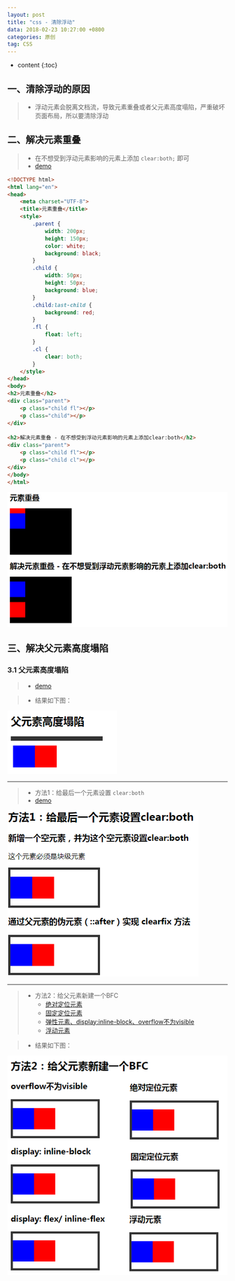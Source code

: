 ```yaml
---
layout: post
title: "css - 清除浮动"
data: 2018-02-23 10:27:00 +0800
categories: 原创
tag: CSS
---
```

* content
{:toc}

<!-- more -->


## 一、清除浮动的原因

> * 浮动元素会脱离文档流，导致元素重叠或者父元素高度塌陷，严重破坏页面布局，所以要清除浮动

## 二、解决元素重叠

> * 在不想受到浮动元素影响的元素上添加 `clear:both;` 即可
> * [demo](/effects/demo/css/clearFloat/elementsOverlap/v1.html)

```html
<!DOCTYPE html>
<html lang="en">
<head>
    <meta charset="UTF-8">
    <title>元素重叠</title>
    <style>
        .parent {
            width: 200px;
            height: 150px;
            color: white;
            background: black;
        }
        .child {
            width: 50px;
            height: 50px;
            background: blue;
        }
        .child:last-child {
            background: red;
        }
        .fl {
            float: left;
        }
        .cl {
            clear: both;
        }
    </style>
</head>
<body>
<h2>元素重叠</h2>
<div class="parent">
    <p class="child fl"></p>
    <p class="child"></p>
</div>

<h2>解决元素重叠 - 在不想受到浮动元素影响的元素上添加clear:both</h2>
<div class="parent">
    <p class="child fl"></p>
    <p class="child cl"></p>
</div>
</body>
</html>
```

![clearFloat](/styles/images/css/clearFloat/cf-01.png)

## 三、解决父元素高度塌陷

### 3.1 父元素高度塌陷

> * [demo](/effects/demo/css/clearFloat/collapsed/v1.html)

> * 结果如下图：

![clearFloat](/styles/images/css/clearFloat/cf-02.png)

---

> * 方法1：给最后一个元素设置 `clear:both`
> * [demo](/effects/demo/css/clearFloat/collapsed/v2.html)

![clearFloat](/styles/images/css/clearFloat/cf-03.png)

---

> * 方法2：给父元素新建一个BFC
>   * [绝对定位元素](/effects/demo/css/clearFloat/collapsed/v3.html)
>   * [固定定位元素](/effects/demo/css/clearFloat/collapsed/v4.html)
>   * [弹性元素、display:inline-block、overflow不为visible](/effects/demo/css/clearFloat/collapsed/v5.html)
>   * [浮动元素](/effects/demo/css/clearFloat/collapsed/v6.html)

> * 结果如下图：

![clearFloat](/styles/images/css/clearFloat/cf-04.png)
